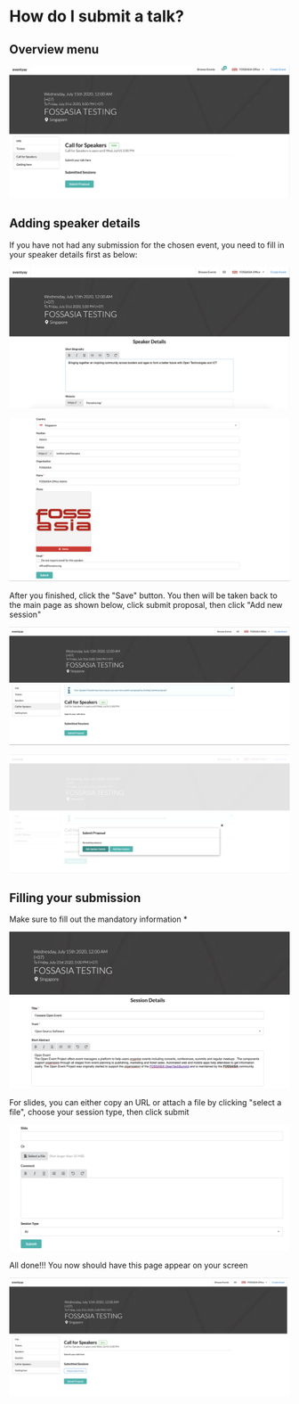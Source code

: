 
# How do I submit a talk? 

## Overview menu

![Overview page](/event-setup/images/How-to-submit-your-talk-main-page.png)

## Adding speaker details 

If you have not had any submission for the chosen event, you need to fill in your speaker details first as below: 

![Overview page](/event-setup/images/Speaker-details-1.png)

![Overview page](/event-setup/images/Speaker-details-2.png)

After you finished, click the "Save" button. You then will be taken back to the main page as shown below, click submit proposal, then click "Add new session"

![Overview page](/event-setup/images/Submit-proposal-overview.png)

![Overview page](/event-setup/images/Add-new-session-button.png)

## Filling your submission

Make sure to fill out the mandatory information * 

![Overview page](/event-setup/images/Session-details-1.png)

For slides, you can either copy an URL or attach a file by clicking "select a file", choose your session type, then click submit

![Overview page](/event-setup/images/Session-details-2.png)

All done!!! You now should have this page appear on your screen

![Overview page](/event-setup/images/Confirmed-submission-page.png)


